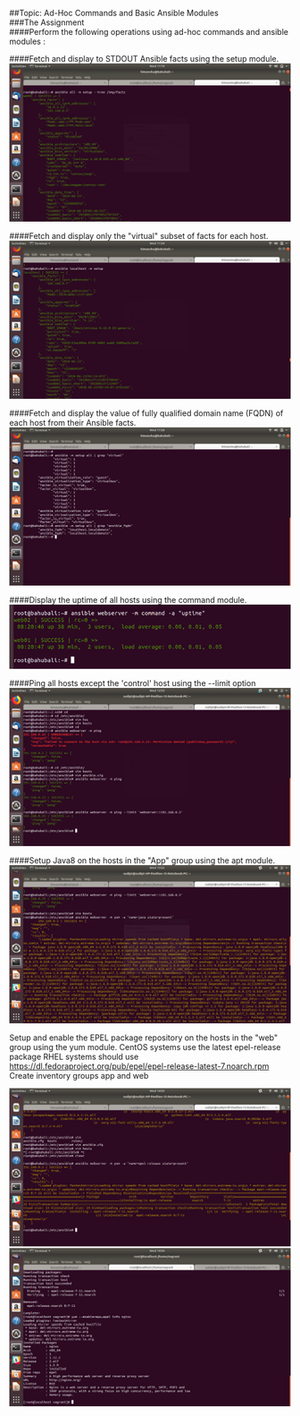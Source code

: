##Topic: Ad-Hoc Commands and Basic Ansible Modules  
###The Assignment  
####Perform the following operations using ad-hoc commands and ansible modules :  

####Fetch and display to STDOUT Ansible facts using the setup module.  
![](media/Setupmodule.png)  

####Fetch and display only the "virtual" subset of facts for each host.  
![](media/factsmodule.png)

####Fetch and display the value of fully qualified domain name (FQDN) of each host from their Ansible facts.  
![](media/3Fqdn.png)  

####Display the uptime of all hosts using the command module.  
![](media/4uptime.png)  

####Ping all hosts except the 'control' host using the --limit option  
![](media/limitping.png)  

####Setup Java8 on the hosts in the "App" group using the apt module.  
![](media/6javainstall.png)  

Setup and enable the EPEL package repository on the hosts in the "web" group using the yum module.
CentOS systems use the latest epel-release package
RHEL systems should use https://dl.fedoraproject.org/pub/epel/epel-release-latest-7.noarch.rpm
Create inventory groups app and web


![](media/7epel.png)  
![](media/7.1epeltest.png)  

